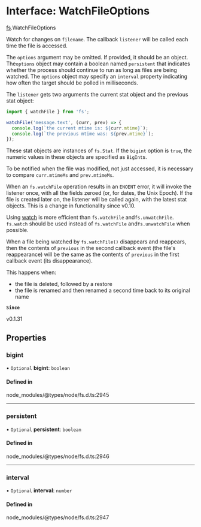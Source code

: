 # Interface: WatchFileOptions

[fs](../modules/fs.md).WatchFileOptions

Watch for changes on `filename`. The callback `listener` will be called each
time the file is accessed.

The `options` argument may be omitted. If provided, it should be an object. The`options` object may contain a boolean named `persistent` that indicates
whether the process should continue to run as long as files are being watched.
The `options` object may specify an `interval` property indicating how often the
target should be polled in milliseconds.

The `listener` gets two arguments the current stat object and the previous
stat object:

```js
import { watchFile } from 'fs';

watchFile('message.text', (curr, prev) => {
  console.log(`the current mtime is: ${curr.mtime}`);
  console.log(`the previous mtime was: ${prev.mtime}`);
});
```

These stat objects are instances of `fs.Stat`. If the `bigint` option is `true`,
the numeric values in these objects are specified as `BigInt`s.

To be notified when the file was modified, not just accessed, it is necessary
to compare `curr.mtimeMs` and `prev.mtimeMs`.

When an `fs.watchFile` operation results in an `ENOENT` error, it
will invoke the listener once, with all the fields zeroed (or, for dates, the
Unix Epoch). If the file is created later on, the listener will be called
again, with the latest stat objects. This is a change in functionality since
v0.10.

Using [watch](../functions/fs.watch.md) is more efficient than `fs.watchFile` and`fs.unwatchFile`. `fs.watch` should be used instead of `fs.watchFile` and`fs.unwatchFile` when possible.

When a file being watched by `fs.watchFile()` disappears and reappears,
then the contents of `previous` in the second callback event (the file's
reappearance) will be the same as the contents of `previous` in the first
callback event (its disappearance).

This happens when:

* the file is deleted, followed by a restore
* the file is renamed and then renamed a second time back to its original name

**`Since`**

v0.1.31

## Properties

### bigint

• `Optional` **bigint**: `boolean`

#### Defined in

node_modules/@types/node/fs.d.ts:2945

___

### persistent

• `Optional` **persistent**: `boolean`

#### Defined in

node_modules/@types/node/fs.d.ts:2946

___

### interval

• `Optional` **interval**: `number`

#### Defined in

node_modules/@types/node/fs.d.ts:2947
